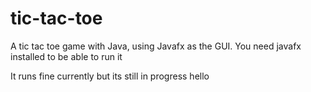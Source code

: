 # tic-tac-toe

A tic tac toe game with Java, using Javafx as the GUI. You need javafx installed to be able to run it

It runs fine currently but its still in progress
hello